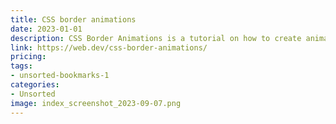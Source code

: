 ```yaml
---
title: CSS border animations
date: 2023-01-01
description: CSS Border Animations is a tutorial on how to create animated borders with CSS.
link: https://web.dev/css-border-animations/
pricing: 
tags: 
- unsorted-bookmarks-1 
categories: 
- Unsorted 
image: index_screenshot_2023-09-07.png
---
```


